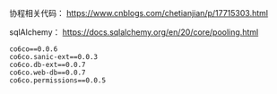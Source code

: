 协程相关代码：
https://www.cnblogs.com/chetianjian/p/17715303.html

sqlAlchemy：
https://docs.sqlalchemy.org/en/20/core/pooling.html


```
co6co==0.0.6
co6co.sanic-ext==0.0.3
co6co.db-ext==0.0.7
co6co.web-db==0.0.7
co6co.permissions==0.0.5
```